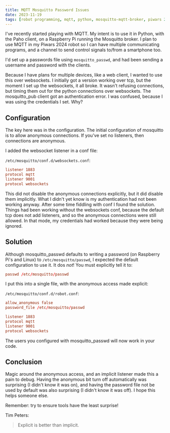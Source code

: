 ```yaml
---
title: MQTT Mosquitto Password Issues
date: 2023-11-19
tags: [robot programming, mqtt, python, mosquitto-mqtt-broker, piwars 2024]
---
```

I've recently started playing with MQTT. My intent is to use it in Python, with the Paho client, on a Raspberry Pi running the Mosquitto broker. I plan to use MQTT in my Piwars 2024 robot so I can have multiple communicating programs, and a channel to send control signals to/from a smartphone too.

I'd set up a passwords file using `mosquitto_passwd`, and had been sending a username and password with the clients.

Because I have plans for multiple devices, like a web client, I wanted to use this over websockets.
I initially got a version working over tcp, but the moment I set up the websockets, it all broke.
It wasn't refusing connections, but timing them out for the python connections over websockets.
The mosquitto_pub client got an authentication error. I was confused, because I was using the credentials I set. Why?

## Configuration

The key here was in the configuration. The initial configuration of mosquitto is to allow anonymous connections. If you've set no listeners, then connections are anonymous.

I added the websocket listener in a conf file:

`/etc/mosquitto/conf.d/websockets.conf`:

```conf
listener 1883
protocol mqtt
listener 9001
protocol websockets
```

This did not disable the anonymous connections explicitly, but it did disable them implicitly. What I didn't yet know is my authentication had not been working anyway.
After some time fiddling with conf I found the solution. Things had been working without the websockets conf, because the default tcp does not add listeners, and so the anonymous connections were still allowed. In that mode, my credentials had worked because they were being ignored.

## Solution

Although mosquitto_passwd defaults to writing a password (on Raspberry Pi's and Linux) to `/etc/mosquitto/passwd`, I expected the default configuration to use it. It dos *not*!
You must explicitly tell it to:

```conf
passwd /etc/mosquitto/passwd
```

I put this into a single file, with the anonymous access made explicit:

`/etc/mosquitto/conf.d/robot.conf`:

```conf
allow_anonymous false
password_file /etc/mosquitto/passwd

listener 1883
protocol mqtt
listener 9001
protocol websockets
```

The users you configured with mosquitto_passwd will now work in your code.

## Conclusion

Magic around the anonymous access, and an implicit listener made this a pain to debug. Having the anonymous bit turn off automatically was surprising (I didn't know it was on), and having the password file not be used by default was also surprising (I didn't know it was off). I hope this helps someone else.

Remember: try to ensure tools have the least surprise!

Tim Peters:
> Explicit is better than implicit.

